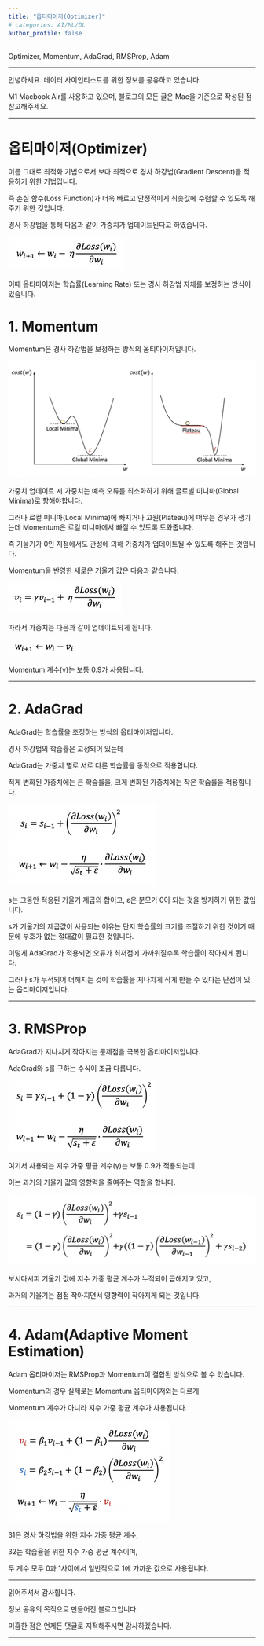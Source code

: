 ```yaml
---
title: "옵티마이저(Optimizer)"
# categories: AI/ML/DL
author_profile: false
---
```

Optimizer, Momentum, AdaGrad, RMSProp, Adam

----

안녕하세요.
데이터 사이언티스트를 위한 정보를 공유하고 있습니다.

M1 Macbook Air를 사용하고 있으며, 블로그의 모든 글은 Mac을 기준으로 작성된 점 참고해주세요.

----

# 옵티마이저(Optimizer)

이름 그대로 최적화 기법으로서 보다 최적으로 경사 하강법(Gradient Descent)을 적용하기 위한 기법입니다.

즉 손실 함수(Loss Function)가 더욱 빠르고 안정적이게 최솟값에 수렴할 수 있도록 해주기 위한 것입니다.

경사 하강법을 통해 다음과 같이 가중치가 업데이트된다고 하였습니다.

<img src="../images/2022-04-21-optimizer/weightupdate.png" alt="weightupdate" style="zoom: 50%;" />

이때 옵티마이저는 학습률(Learning Rate) 또는 경사 하강법 자체를 보정하는 방식이 있습니다.

# 1. Momentum

Momentum은 경사 하강법을 보정하는 방식의 옵티마이저입니다.

![momentumgraph](../images/2022-04-21-optimizer/momentumgraph-0620838.png)

가중치 업데이트 시 가중치는 예측 오류를 최소화하기 위해 글로벌 미니마(Global Minima)로 향해야합니다.

그러나 로컬 미니마(Local Minima)에 빠지거나 고원(Plateau)에 머무는 경우가 생기는데 Momentum은 로컬 미니마에서 빠질 수 있도록 도와줍니다.

즉 기울기가 0인 지점에서도 관성에 의해 가중치가 업데이트될 수 있도록 해주는 것입니다.

Momentum을 반영한 새로운 기울기 값은 다음과 같습니다.

<img src="../images/2022-04-21-optimizer/momentumgd.png" alt="momentumgd" style="zoom:50%;" />

따라서 가중치는 다음과 같이 업데이트되게 됩니다.

<img src="../images/2022-04-21-optimizer/momentumupdaate.png" alt="momentumupdaate" style="zoom:50%;" />

Momentum 계수(γ)는 보통 0.9가 사용됩니다.

----

# 2. AdaGrad

AdaGrad는 학습률을 조정하는 방식의 옵티마이저입니다.

경사 하강법의 학습률은 고정되어 있는데

AdaGrad는 가중치 별로 서로 다른 학습률을 동적으로 적용합니다.

적게 변화된 가중치에는 큰 학습률을, 크게 변화된 가중치에는 작은 학습률을 적용합니다.

<img src="../images/2022-04-21-optimizer/adagrad-0531840.png" alt="adagrad" style="zoom:50%;" />

s는 그동안 적용된 기울기 제곱의 합이고, ε은 분모가 0이 되는 것을 방지하기 위한 값입니다.

s가 기울기의 제곱값이 사용되는 이유는 단지 학습률의 크기를 조절하기 위한 것이기 때문에 부호가 없는 절대값이 필요한 것입니다.

이렇게 AdaGrad가 적용되면 오류가 최저점에 가까워질수록 학습률이 작아지게 됩니다.

그러나 s가 누적되어 더해지는 것이 학습률을 지나치게 작게 만들 수 있다는 단점이 있는 옵티마이저입니다.

----

# 3. RMSProp

AdaGrad가 지나치게 작아지는 문제점을 극복한 옵티마이저입니다.

AdaGrad와 s를 구하는 수식이 조금 다릅니다.

<img src="../images/2022-04-21-optimizer/rmsprop.png" alt="rmsprop" style="zoom:50%;" />

여기서 사용되는 지수 가중 평균 계수(γ)는 보통 0.9가 적용되는데

이는 과거의 기울기 값의 영향력을 줄여주는 역할을 합니다.

<img src="../images/2022-04-21-optimizer/rmspropgd.png" alt="rmspropgd" style="zoom:50%;" />

보시다시피 기울기 값에 지수 가중 평균 계수가 누적되어 곱해지고 있고,

과거의 기울기는 점점 작아지면서 영향력이 작아지게 되는 것입니다.

----

# 4. Adam(Adaptive Moment Estimation)

Adam 옵티마이저는 RMSProp과 Momentum이 결합된 방식으로 볼 수 있습니다.

Momentum의 경우 실제로는 Momentum 옵티마이저와는 다르게

Momentum 계수가 아니라 지수 가중 평균 계수가 사용됩니다.

<img src="../images/2022-04-21-optimizer/adam.png" alt="adam" style="zoom:50%;" />

β1은 경사 하강법을 위한 지수 가중 평균 계수,

β2는 학습율을 위한 지수 가중 평균 계수이며,

두 계수 모두 0과 1사이에서 일반적으로 1에 가까운 값으로 사용됩니다.

----

읽어주셔서 감사합니다.

정보 공유의 목적으로 만들어진 블로그입니다.

미흡한 점은 언제든 댓글로 지적해주시면 감사하겠습니다.

----
